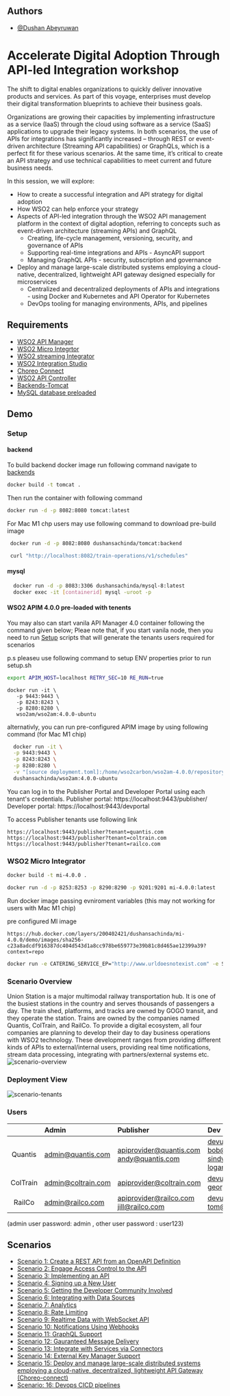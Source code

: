 
## Authors

- [@Dushan Abeyruwan](https://github.com/dushansachinda)


# Accelerate Digital Adoption Through API-led Integration workshop

The shift to digital enables organizations to quickly deliver innovative products and services. As part of this voyage, enterprises must develop their digital transformation blueprints to achieve their business goals. 

Organizations are growing their capacities by implementing infrastructure as a service (IaaS) through the cloud using software as a service (SaaS) applications to upgrade their legacy systems. In both scenarios, the use of APIs for integrations has significantly increased – through REST or event-driven architecture (Streaming API capabilities) or GraphQLs, which is a perfect fit for these various scenarios. At the same time, it’s critical to create an API strategy and use technical capabilities to meet current and future business needs.

In this session, we will explore:
* How to create a successful integration and API strategy for digital adoption
* How WSO2 can help enforce your strategy
* Aspects of API-led integration through the WSO2 API management platform in the context of digital adoption, referring to concepts such as event-driven architecture (streaming APIs) and GraphQL
  * Creating, life-cycle management, versioning, security, and governance of APIs
  * Supporting real-time integrations and APIs - AsyncAPI support
  * Managing GraphQL APIs - security, subscription and governance
* Deploy and manage large-scale distributed systems employing a cloud-native, decentralized, lightweight API gateway designed especially for microservices
  *  Centralized and decentralized deployments of APIs and integrations - using Docker and Kubernetes and API Operator for Kubernetes
  * DevOps tooling for managing environments, APIs, and pipelines


## Requirements

 - [WSO2 API Manager](https://wso2.com/api-manager/)
 - [WSO2 Micro Integrtor](https://wso2.com/api-manager/)
 - [WSO2 streaming Integrator](https://wso2.com/api-manager/)
 - [WSO2 Integration Studio](https://wso2.com/api-management/tooling/)
 - [Choreo Connect](https://wso2.com/api-manager/)
 - [WSO2 API Controller](https://wso2.com/api-management/tooling/)
 - [Backends-Tomcat](https://hub.docker.com/repository/docker/dushansachinda/tomcat)
 - [MySQL database preloaded](https://hub.docker.com/repository/docker/dushansachinda/mysql-8)


## Demo

### Setup
#### backend
To build backend docker image run following command navigate to [backends](https://github.com/dushansachinda/workshop_apim_2022/blob/main/backends/Dockerfile)
```bash
docker build -t tomcat .
```

Then run the container with following command

```bash
docker run -d -p 8082:8080 tomcat:latest
```

For Mac M1 chp users may use following command to download pre-build image

 ```bash
  docker run -d -p 8082:8080 dushansachinda/tomcat:backend

  curl "http://localhost:8082/train-operations/v1/schedules"
 ```
#### mysql
 ```bash
   docker run -d -p 8083:3306 dushansachinda/mysql-8:latest
   docker exec -it [containerid] mysql -uroot -p
 ```

 #### WSO2 APIM 4.0.0 pre-loaded with tenents
You may also can start vanila API Manager 4.0 container following the command given below;
Pleae note that, if you start vanila node, then you need to run [Setup](https://github.com/dushansachinda/Accelerate_Digital-Adoption_Through-API-led-Integration_workshop/blob/main/scripts/setup.sh) scripts that will generate the tenants users required for scenarios

p.s pleaseu use following command to setup ENV properties prior to run setup.sh
 ```bash
 export APIM_HOST=localhost RETRY_SEC=10 RE_RUN=true
```

``` 
docker run -it \
   -p 9443:9443 \
   -p 8243:8243 \
   -p 8280:8280 \
   wso2am/wso2am:4.0.0-ubuntu
```

alternativly, you can run pre-configured APIM image by using following command (for Mac M1 chip)
 ```bash
   docker run -it \
   -p 9443:9443 \
   -p 8243:8243 \
   -p 8280:8280 \
   -v "[source deployment.toml]:/home/wso2carbon/wso2am-4.0.0/repository/conf"  \
   dushansachinda/wso2am:4.0.0-ubuntu
 ```
You can log in to the Publisher Portal and Developer Portal using each tenant's credentials.
Publisher portal: https://localhost:9443/publisher/ Developer portal: https://localhost:9443/devportal

To access Publisher tenants use following link

``` 
https://localhost:9443/publisher?tenant=quantis.com
https://localhost:9443/publisher?tenant=coltrain.com
https://localhost:9443/publisher?tenant=railco.com
```

 ### WSO2 Micro Integrator
 ```bash
docker build -t mi-4.0.0 .

docker run -d -p 8253:8253 -p 8290:8290 -p 9201:9201 mi-4.0.0:latest
```

Run docker image passing  evniroment variables (this may not working for users with Mac M1 chip)

pre configured MI image
```
https://hub.docker.com/layers/200402421/dushansachinda/mi-4.0.0/demo/images/sha256-c23a8adcdf916387dc404d543d1a8cc978be659773e39b81c8d465ae12399a39?context=repo
```

 ```bash
docker run -e CATERING_SERVICE_EP="http://www.urldoesnotexist.com" -e SMTP_PORT="465" -e SMTP_HOST="smtp.gmail.com" -e EMAIL_FROM="[EMAIL_FROM]" -e EMAIL_TO="[EMAIL_TO]" -e SMTP_USERNAME="[SMTP_USERNAME]" -e SMTP_PASSWORD="[SMTP_PASSWORD]" -p 8253:8253 -p 8290:8290 -p 9201:9201 -v "[source]:/home/wso2carbon/file" dushansachinda/mi-4.0.0:demo 

```

### Scenario Overview

Union Station is a major multimodal railway transportation hub. It is one of the busiest stations in the country and serves thousands of passengers a day. The train shed, platforms, and tracks are owned by GOGO transit, and they operate the station. Trains are owned by the companies named Quantis, ColTrain, and RailCo. To provide a digital ecosystem, all four companies are planning to develop their day to day business operations with WSO2 technology. These development ranges from providing different kinds of APIs to external/internal users, providing real time notifications, stream data processing, integrating with partners/external systems etc.
![scenario-overview](images/scenario-overview.png)


### Deployment View
![scenario-tenants](images/scenario-tenants.png)

### Users

|  | Admin |Publisher |Dev Portal |
| :---: | :--- |:--- |:---   
|Quantis|admin@quantis.com| apiprovider@quantis.com <br/>andy@quantis.com|devuser@quantis.com <br/> bob@quantis.com <br/>sindy@quantis.com <br/>logan@quantis.com|
|ColTrain|admin@coltrain.com|apiprovider@coltrain.com |devuser@coltrain.com <br/> george@coltrain.com|
|RailCo|admin@railco.com|apiprovider@railco.com<br/>jill@railco.com|devuser@railco.com<br/>tom@railco.com|

(admin user password: admin , other user password : user123)

## Scenarios

- [Scenario 1: Create a REST API from an OpenAPI Definition](https://apim.docs.wso2.com/en/latest/tutorials/scenarios/scenario1-create-rest-api/)
- [Scenario 2: Engage Access Control to the API](https://apim.docs.wso2.com/en/latest/tutorials/scenarios/scenario2-access-control/)
- [Scenario 3: Implementing an API](https://apim.docs.wso2.com/en/latest/tutorials/scenarios/scenario3-implementing-an-api/)
- [Scenario 4: Signing up a New User](https://apim.docs.wso2.com/en/latest/tutorials/scenarios/scenario4-user-signup-approval-flow/)
- [Scenario 5: Getting the Developer Community Involved](https://apim.docs.wso2.com/en/latest/tutorials/scenarios/scenario5-developer-community-feature/)
- [Scenario 6: Integrating with Data Sources](https://apim.docs.wso2.com/en/latest/tutorials/scenarios/scenario6-integrating-with-data-sources/)
- [Scenario 7: Analytics](https://apim.docs.wso2.com/en/latest/tutorials/scenarios/scenario7-analytics/)
- [Scenario 8: Rate Limiting](https://apim.docs.wso2.com/en/latest/tutorials/scenarios/scenario8-rate-limiting/)
- [Scenario 9: Realtime Data with WebSocket API](https://apim.docs.wso2.com/en/latest/tutorials/scenarios/scenario9-realtime-data/)
- [Scenario 10: Notifications Using Webhooks](https://apim.docs.wso2.com/en/latest/tutorials/scenarios/scenario10-notifications-webhooks/)
- [Scenario 11: GraphQL Support](https://apim.docs.wso2.com/en/latest/tutorials/scenarios/scenario11-graphql/)
- [Scenario 12: Gauranteed Message Delivery](https://apim.docs.wso2.com/en/latest/tutorials/scenarios/scenario12-message-delivery/)
- [Scenario 13: Integrate with Services via Connectors](https://apim.docs.wso2.com/en/latest/tutorials/scenarios/scenario13-integrate-with-connectors/)
- [Scenario 14: External Key Manager Support](https://apim.docs.wso2.com/en/latest/tutorials/scenarios/scenario14-external-key-manager/)
- [Scenario 15: Deploy and manage large-scale distributed systems employing a cloud-native, decentralized, lightweight API Gateway (Choreo-connect)](https://apim.docs.wso2.com/en/latest/deploy-and-publish/deploy-on-gateway/choreo-connect/getting-started/choreo-connect-overview/)
- [Scenario: 16: Devops CICD pipelines](https://apim.docs.wso2.com/en/latest/install-and-setup/setup/api-controller/building-jenkins-ci-cd-pipeline-for-dev-first-approach/)
